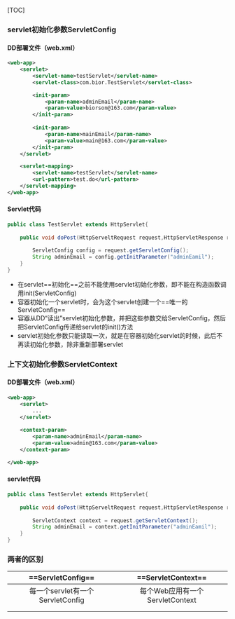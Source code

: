 [TOC]

### servlet初始化参数ServletConfig

#### DD部署文件（web.xml）

```xml
<web-app>
    <servlet>
        <servlet-name>testServlet</servlet-name>
        <servlet-class>com.bior.TestServlet</servlet-class>

        <init-param>
            <param-name>adminEmail</param-name>
            <param-value>biorson@163.com</param-value>
        </init-param>
        
        <init-param>
            <param-name>mainEmail</param-name>
            <param-value>main@163.com</param-value>
        </init-param>
    </servlet>

    <servlet-mapping>
        <servlet-name>testServlet</servlet-name>
        <url-pattern>test.do</url-pattern>
    </servlet-mapping>
</web-app>
```

#### Servlet代码

```java
public class TestServlet extends HttpServlet{
    
    public void doPost(HttpServeltRequest request,HttpServletResponse response)throws IOException,ServletException{
        
        ServletConfig config = request.getServletConfig();
        String adminEmail = config.getInitParameter("adminEamil");
    }
}
```



* 在servlet==初始化==之前不能使用servlet初始化参数，即不能在构造函数调用init(ServletConfig)
* 容器初始化一个servlet时，会为这个servlet创建一个==唯一的ServletConfig==
* 容器从DD“读出”servlet初始化参数，并把这些参数交给ServletConfig，然后把ServletConfig传递给servlet的init()方法
* servlet初始化参数只能读取一次，就是在容器初始化servlet的时候，此后不再读初始化参数，除非重新部署servlet





### 上下文初始化参数ServletContext

#### DD部署文件（web.xml）

```xml
<web-app>
	<servlet>
    	...
    </servlet>
    
    <context-param>
    	<param-name>adminEmail</param-name>
        <param-value>admin@163.com</param-value>
    </context-param>

</web-app>
```

#### servlet代码

```java
public class TestServlet extends HttpServlet{
    
    public void doPost(HttpServeltRequest request,HttpServletResponse response)throws IOException,ServletException{
        
        ServletContext context = request.getServletContext();
        String adminEmail = context.getInitParameter("adminEamil");
    }
}
```



### 两者的区别

|        ==ServletConfig==         |       ==ServletContext==        |
| :------------------------------: | :-----------------------------: |
| 每一个servlet有一个ServletConfig | 每个Web应用有一个ServletContext |
|                                  |                                 |
|                                  |                                 |

